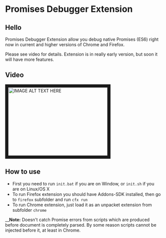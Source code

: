 # Promises Debugger Extension

## Hello

Promises Debugger Extension allow you debug native Promises (ES6) right now in current and higher versions of Chrome and Firefox.

Please see video for details. Extension is in really early version, but soon it will have more features.

## Video

<a href="http://www.youtube.com/watch?feature=player_embedded&v=u4V1ldBKd2M
" target="_blank"><img src="http://img.youtube.com/vi/u4V1ldBKd2M/0.jpg" 
alt="IMAGE ALT TEXT HERE" width="320" height="220" border="10" /></a>

## How to use

* First you need to run ```init.bat``` if you are on Window, or ```init.sh``` if you are on Linux/OS X
* To run Firefox extension you should have Addons-SDK installed, then go to ```firefox``` subfolder and run ```cfx run```
* To run Chrome extension, just load it as an unpacket extension from subfolder ```chrome```

__**Note:** Doesn't catch Promise errors from scripts which are produced before document is completely parsed.
By some reason scripts cannot be injected before it, at least in Chrome.